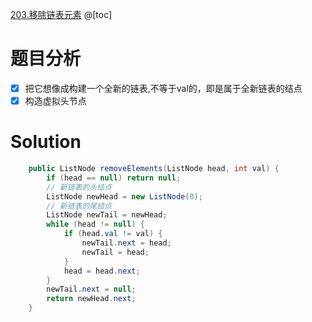 ﻿[203.移除链表元素](https://leetcode-cn.com/problems/remove-linked-list-elements/)
@[toc]
# 题目分析

 - [x] 把它想像成构建一个全新的链表,不等于val的，即是属于全新链表的结点
 - [x] 构造虚拟头节点

# Solution
```java
	public ListNode removeElements(ListNode head, int val) {
		if (head == null) return null;
		// 新链表的头结点
		ListNode newHead = new ListNode(0);
		// 新链表的尾结点
		ListNode newTail = newHead;
		while (head != null) {
			if (head.val != val) {
				newTail.next = head;
				newTail = head;
			}
			head = head.next;
		}
		newTail.next = null;
		return newHead.next;
	}
```
